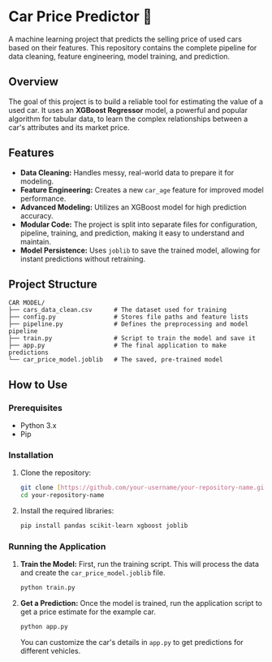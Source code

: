 # Car Price Predictor 🚗

A machine learning project that predicts the selling price of used cars based on their features. This repository contains the complete pipeline for data cleaning, feature engineering, model training, and prediction.

## Overview

The goal of this project is to build a reliable tool for estimating the value of a used car. It uses an **XGBoost Regressor** model, a powerful and popular algorithm for tabular data, to learn the complex relationships between a car's attributes and its market price.



## Features

- **Data Cleaning:** Handles messy, real-world data to prepare it for modeling.
- **Feature Engineering:** Creates a new `car_age` feature for improved model performance.
- **Advanced Modeling:** Utilizes an XGBoost model for high prediction accuracy.
- **Modular Code:** The project is split into separate files for configuration, pipeline, training, and prediction, making it easy to understand and maintain.
- **Model Persistence:** Uses `joblib` to save the trained model, allowing for instant predictions without retraining.

## Project Structure

```
CAR MODEL/
├── cars_data_clean.csv      # The dataset used for training
├── config.py                # Stores file paths and feature lists
├── pipeline.py              # Defines the preprocessing and model pipeline
├── train.py                 # Script to train the model and save it
├── app.py                   # The final application to make predictions
└── car_price_model.joblib   # The saved, pre-trained model
```

## How to Use

### Prerequisites

- Python 3.x
- Pip

### Installation

1.  Clone the repository:
    ```bash
    git clone [https://github.com/your-username/your-repository-name.git](https://github.com/your-username/your-repository-name.git)
    cd your-repository-name
    ```

2.  Install the required libraries:
    ```bash
    pip install pandas scikit-learn xgboost joblib
    ```

### Running the Application

1.  **Train the Model:**
    First, run the training script. This will process the data and create the `car_price_model.joblib` file.
    ```bash
    python train.py
    ```

2.  **Get a Prediction:**
    Once the model is trained, run the application script to get a price estimate for the example car.
    ```bash
    python app.py
    ```
    You can customize the car's details in `app.py` to get predictions for different vehicles.
